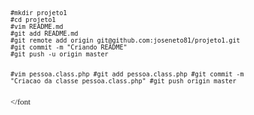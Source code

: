 <div>
<font face='verdana' size='2'>
<pre>
#mkdir projeto1
#cd projeto1
#vim README.md
#git add README.md
#git remote add origin git@github.com:joseneto81/projeto1.git
#git commit -m "Criando README"
#git push -u origin master

#vim pessoa.class.php
#git add pessoa.class.php
#git commit -m "Criacao da classe pessoa.class.php"
#git push origin master
</pre>
</font
</div>
